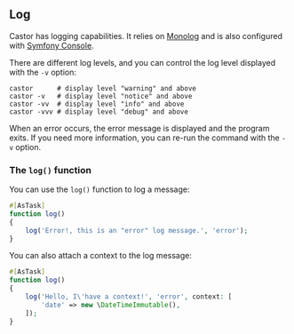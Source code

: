 ## Log

Castor has logging capabilities. It relies on
[Monolog](https://github.com/seldaek/monolog) and is also configured with
[Symfony Console](https://symfony.com/doc/current/logging/monolog_console.html).

There are different log levels, and you can control the log level displayed with
the `-v` option:

```
castor      # display level "warning" and above
castor -v   # display level "notice" and above
castor -vv  # display level "info" and above
castor -vvv # display level "debug" and above
```

When an error occurs, the error message is displayed and the program exits. If
you need more information, you can re-run the command with the `-v` option.

### The `log()` function

You can use the `log()` function to log a message:

```php
#[AsTask]
function log()
{
    log('Error!, this is an "error" log message.', 'error');
}
```

You can also attach a context to the log message:

```php
#[AsTask]
function log()
{
    log('Hello, I\'have a context!', 'error', context: [
        'date' => new \DateTimeImmutable(),
    ]);
}
```
